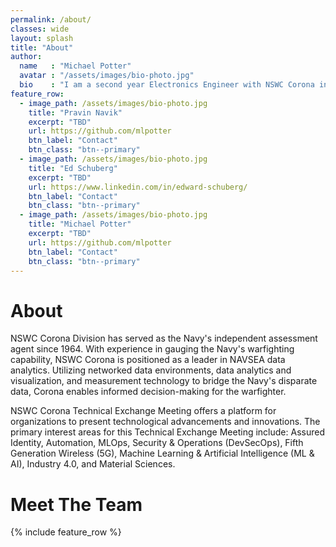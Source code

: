 ```yaml
---
permalink: /about/
classes: wide
layout: splash
title: "About"
author:
  name   : "Michael Potter"
  avatar : "/assets/images/bio-photo.jpg"
  bio    : "I am a second year Electronics Engineer with NSWC Corona in AR43. I specialize in Machine Learning topics, currently acting as the principal investigator for ISEA of the Future - NSWC Corona."
feature_row:
  - image_path: /assets/images/bio-photo.jpg
    title: "Pravin Navik"
    excerpt: "TBD"
    url: https://github.com/mlpotter
    btn_label: "Contact"
    btn_class: "btn--primary"
  - image_path: /assets/images/bio-photo.jpg
    title: "Ed Schuberg"
    excerpt: "TBD"
    url: https://www.linkedin.com/in/edward-schuberg/
    btn_label: "Contact"
    btn_class: "btn--primary"
  - image_path: /assets/images/bio-photo.jpg
    title: "Michael Potter"
    excerpt: "TBD"
    url: https://github.com/mlpotter
    btn_label: "Contact"
    btn_class: "btn--primary"
---
```

# About
NSWC Corona Division has served as the Navy's independent assessment agent since 1964. With experience in gauging the Navy's warfighting capability, NSWC Corona is positioned as a leader in NAVSEA data analytics. Utilizing networked data environments, data analytics and visualization, and measurement technology to bridge the Navy's disparate data, Corona enables informed decision-making for the warfighter. 

NSWC Corona Technical Exchange Meeting offers a platform for organizations to present technological advancements and innovations. The primary interest areas for this Technical Exchange Meeting include: Assured Identity, Automation, MLOps, Security & Operations (DevSecOps), Fifth Generation Wireless (5G), Machine Learning & Artificial Intelligence (ML & AI), Industry 4.0, and Material Sciences.

# Meet The Team
{% include feature_row %}
